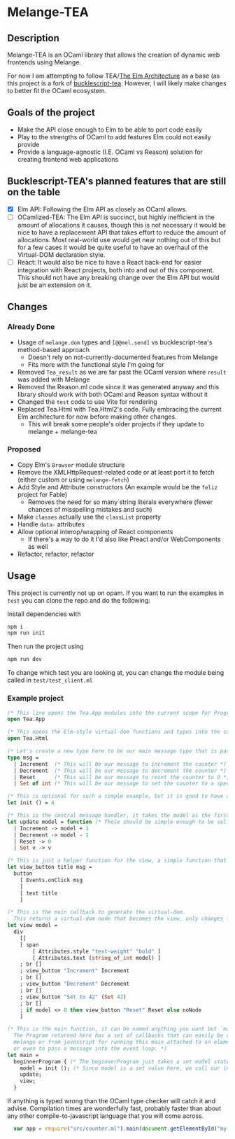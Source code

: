 # Melange-TEA

## Description

Melange-TEA is an OCaml library that allows the creation of dynamic web frontends using Melange.

For now I am attempting to follow TEA/[The Elm Architecture](https://guide.elm-lang.org/architecture/) as a base (as this project is a fork of [bucklescript-tea](https://github.com/OvermindDL1/bucklescript-tea). However, I will likely make changes to better fit the OCaml ecosystem.

## Goals of the project

- Make the API close enough to Elm to be able to port code easily
- Play to the strengths of OCaml to add features Elm could not easily provide
- Provide a language-agnostic (I.E. OCaml vs Reason) solution for creating frontend web applications

## Bucklescript-TEA's planned features that are still on the table

- [X] Elm API: Following the Elm API as closely as OCaml allows.
- [ ] OCamlized-TEA: The Elm API is succinct, but highly inefficient in the amount of allocations it causes, though this is not necessary it would be nice to have a replacement API that takes effort to reduce the amount of allocations. Most real-world use would get near nothing out of this but for a few cases it would be quite useful to have an overhaul of the Virtual-DOM declaration style.
- [ ] React: It would also be nice to have a React back-end for easier integration with React projects, both into and out of this component. This should not have any breaking change over the Elm API but would just be an extension on it.

## Changes

### Already Done

- Usage of `melange.dom` types and `[@@mel.send]` vs bucklescript-tea's method-based approach
    - Doesn't rely on not-currently-documented features from Melange
    - Fits more with the functional style I'm going for
- Removed `Tea_result` as we are far past the OCaml version where `result` was added with Melange
- Removed the Reason.ml code since it was generated anyway and this library should work with both OCaml and Reason syntax without it
- Changed the `test` code to use Vite for rendering
- Replaced Tea.Html with Tea.Html2's code. Fully embracing the current Elm architecture for now before making other changes.
    - This will break some people's older projects if they update to melange + melange-tea

### Proposed

- Copy Elm's `Browser` module structure
- Remove the XMLHttpRequest-related code or at least port it to fetch (either custom or using `melange-fetch`)
- Add Style and Attribute constructors (An example would be the `feliz` project for Fable)
    - Removes the need for so many string literals everywhere (fewer chances of misspelling mistakes and such)
- Make `classes` actually use the `classList` property
- Handle `data-` attributes
- Allow optional interop/wrapping of React components
    - If there's a way to do it I'd also like Preact and/or WebComponents as well
- Refactor, refactor, refactor

## Usage

This project is currently not up on opam. If you want to run the examples in `test` you can clone the repo and do the following:

Install dependencies with

```bash
npm i
npm run init
```

Then run the project using

```bash
npm run dev
```

To change which test you are looking at, you can change the module being called in `test/test_client.ml`

### Example project

```ocaml
(* This line opens the Tea.App modules into the current scope for Program access functions and types *)
open Tea.App

(* This opens the Elm-style virtual-dom functions and types into the current scope *)
open Tea.Html

(* Let's create a new type here to be our main message type that is passed around *)
type msg =
  | Increment  (* This will be our message to increment the counter *)
  | Decrement  (* This will be our message to decrement the counter *)
  | Reset      (* This will be our message to reset the counter to 0 *)
  | Set of int (* This will be our message to set the counter to a specific value *)

(* This is optional for such a simple example, but it is good to have an `init` function to define your initial model default values, the model for Counter is just an integer *)
let init () = 4

(* This is the central message handler, it takes the model as the first argument *)
let update model = function (* These should be simple enough to be self-explanatory, mutate the model based on the message, easy to read and follow *)
  | Increment -> model + 1
  | Decrement -> model - 1
  | Reset -> 0
  | Set v -> v

(* This is just a helper function for the view, a simple function that returns a button based on some argument *)
let view_button title msg =
  button
    [ Events.onClick msg
    ]
    [ text title
    ]

(* This is the main callback to generate the virtual-dom.
  This returns a virtual-dom node that becomes the view, only changes from call-to-call are set on the real DOM for efficiency, this is also only called once per frame even with many messages sent in within that frame, otherwise does nothing *)
let view model =
  div
    []
    [ span
        [ Attributes.style "text-weight" "bold" ]
        [ Attributes.text (string_of_int model) ]
    ; br []
    ; view_button "Increment" Increment
    ; br []
    ; view_button "Decrement" Decrement
    ; br []
    ; view_button "Set to 42" (Set 42)
    ; br []
    ; if model <> 0 then view_button "Reset" Reset else noNode
    ]

(* This is the main function, it can be named anything you want but `main` is traditional.
  The Program returned here has a set of callbacks that can easily be called from
  melange or from javascript for running this main attached to an element,
  or even to pass a message into the event loop. *)
let main =
  beginnerProgram { (* The beginnerProgram just takes a set model state and the update and view functions *)
    model = init (); (* Since model is a set value here, we call our init function to generate that value *)
    update;
    view;
  }
```

If anything is typed wrong than the OCaml type checker will catch it and advise. Compilation times are wonderfully fast, probably faster than about any other compile-to-javascript language that you will come across.

```javascript
  var app = require("src/counter.ml").main(document.getElementById("my-element"));
```
